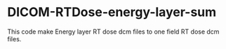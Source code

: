 # DICOM-RTDose-energy-layer-sum

This code make Energy layer RT dose dcm files to one field RT dose dcm files.
